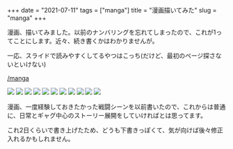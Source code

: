 +++
date = "2021-07-11"
tags = ["manga"]
title = "漫画描いてみた"
slug = "manga"
+++

漫画、描いてみました。以前のナンバリングを忘れてしまったので、これが1ってことにします。近々、続き書くかはわかりませんが。

一応、スライドで読みやすくしてるやつはこっち(だけど、最初のページ探さないといけない)

[/manga](/manga)

![](/manga/45.png)
![](/manga/46.png)
![](/manga/47.png)
![](/manga/48.png)
![](/manga/49.png)
![](/manga/50.png)
![](/manga/51.png)
![](/manga/52.png)
![](/manga/53.png)
![](/manga/54.png)
![](/manga/55.png)

漫画、一度経験しておきたかった戦闘シーンを以前書いたので、これからは普通に、日常とギャグ中心のストーリー展開をしていければとは思ってます。

これ2日くらいで書き上げたため、どうも下書きっぽくて、気が向けば後々修正入れるかもしれません。

